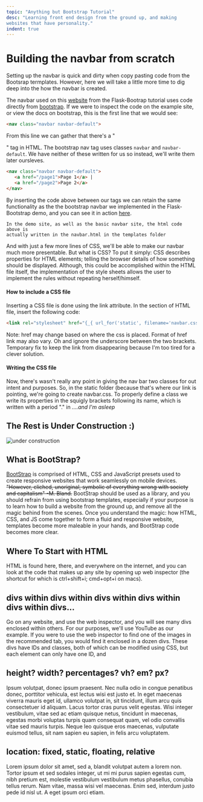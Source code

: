 ```yaml
---
topic: "Anything but Bootstrap Tutorial"
desc: "Learning front end design from the ground up, and making
websites that have personality."
indent: true
---
```


<!--- css written in the file cuz im a bad programmer --->
<style>
   p{
      max-width: 800px; 
   }

   .highlighter-rouge{
      background-color: lightgray;
   }
</style>


# Building the navbar from scratch
Setting up the navbar is quick and dirty when copy pasting code from the
Bootsrap termplates. However, here we will take a little more time to dig deep
into the how the navbar is created. 

The navbar used on this
[website](http://webapps-flask-bootstrap-demo.herokuapp.com) from the
Flask-Bootrap tutorial uses code directly from
[bootstrap](http://getbootstrap.com/components/#navbar). If we were to inspect
the code on the example site, or view the docs on bootstrap, this is the first
line that we would see:

```html
<nav class="navbar navbar-default">
```

From this line we can gather that there's a "<nav>" tag in HTML. The bootstrap
nav tag uses classes `navbar` and `navbar-default`. We have neither of these
written for us so instead, we'll write them later oursleves. 

```html
<nav class="navbar navbar-default">
   <a href="/page1">Page 1</a> |
   <a href="/page2">Page 2</a> 
</nav> 
```

By inserting the code above between our <body> tags we can retain the same
functionality as the the bootstrap navbar we implemented in the Flask-Bootstrap 
demo, and you can see it in action [here](https://basic-navbar.herokuapp.com).

~~~
In the demo site, as well as the basic navbar site, the html code above is
actually written in the navbar.html in the templates folder
~~~

And with just a few more lines of CSS, we'll be able to make our navbar much
more presentable. But what is CSS? To put it simply: CSS describes properties
for HTML elements; telling the browser details of how something should be
displayed. Although, this could be accomplished within the HTML file itself, the
implementation of the style sheets allows the user to implement the rules
without repeating herself/himself. 

#### How to include a CSS file
Inserting a CSS file is done using the link attribute. In the <head> section of HTML
file, insert the following code:

```html
<link rel="stylesheet" href="{_{ url_for('static', filename='navbar.css') }}">
```

Note: href may change based on where the css is placed. Format of href link may
also vary. Oh and ignore the underscore between the two brackets. Temporary fix
to keep the link from disappearing because I'm too tired for a clever solution.

#### Writing the CSS file
Now, there's wasn't really any point in giving the nav bar two classes for out
intent and purposes. So, in the static folder (because that's where our link is
pointing, we're going to create navbar.css. To properly define a class we
write its properties in the squigly brackets following its name, which is
written with a period "." in *....and I'm asleep*




# The Rest is Under Construction :)
![under construction](http://www.animatedgif.net/underconstruction/5consbar2_e0.gif)

# What is BootStrap?

   [BootStrap](http://getbootstrap.com) is comprised of HTML, CSS
   and JavaScript presets used to create responsive websites that work
   seamlessly on mobile devices. ~~"However, cliched, unoriginal, symbolic
   of everything wrong with society and capitalism" -M. Bland.~~ BootStrap
   should be used as a library, and you should refrain from using bootstrap
   templates, especially if your purpose is to learn how to build a website from
   the ground up, and remove all the magic behind from the scenes. Once you
   understand the magic: how HTML, CSS, and JS come together to form a fluid and
   responsive website, templates become more maleable in your hands, and
   BootStrap code becomes more clear.  

# Where To Start with HTML
   HTML is found here, there, and everywhere on the internet, and you can look
   at the code that makes up any site by opening up web inspector (the shortcut
         for which is ctrl+shift+i; cmd+opt+i on macs). 


## divs within divs within divs within divs within divs within divs...
   Go on any website, and use the web inspector, and you will see many divs
   enclosed within others. For our purposes, we'll use YouTube as our example.
   If you were to use the web inspector to find one of the images in the
   recommended tab, you would find it enclosed in a dozen divs. These divs have
   IDs and classes, both of which can be modified using CSS, but each element
   can only have one ID, and 


## height? width? percentages? vh? em? px? 
Ipsum volutpat, donec ipsum praesent. Nec nulla odio in congue penatibus donec,
porttitor vehicula, est lectus wisi est justo et. In eget maecenas viverra
mauris eget id, ullamco volutpat in, sit tincidunt, illum arcu quis
consectetuer id aliquam. Lacus tortor cras purus velit egestas. Wisi
integer vestibulum, vitae sed ac etiam quisque netus, tincidunt in
maecenas, egestas morbi voluptas turpis quam consequat quam, vel odio
convallis vitae sed mauris turpis. Neque leo quisque eros maecenas,
vulputate euismod tellus, sit nam sapien eu sapien, in felis arcu
voluptatem.



## location: fixed, static, floating, relative
Lorem ipsum dolor sit amet, sed a, blandit volutpat autem a lorem non. Tortor
ipsum et sed sodales integer, ut mi mi purus sapien egestas cum, nibh pretium
est, molestie vestibulum vestibulum metus phasellus, conubia tellus rerum. Nam
vitae, massa wisi vel maecenas. Enim sed, interdum justo pede id nisl ut. A eget
ipsum orci etiam.



<!--- happy comments for myself 


--->
